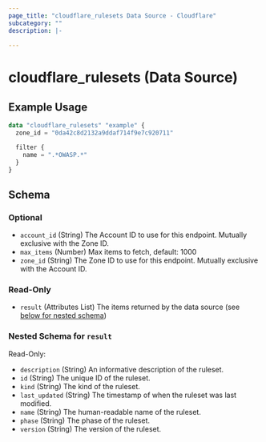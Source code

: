 ```yaml
---
page_title: "cloudflare_rulesets Data Source - Cloudflare"
subcategory: ""
description: |-
  
---
```


# cloudflare_rulesets (Data Source)



## Example Usage

```terraform
data "cloudflare_rulesets" "example" {
  zone_id = "0da42c8d2132a9ddaf714f9e7c920711"

  filter {
    name = ".*OWASP.*"
  }
}
```
<!-- schema generated by tfplugindocs -->
## Schema

### Optional

- `account_id` (String) The Account ID to use for this endpoint. Mutually exclusive with the Zone ID.
- `max_items` (Number) Max items to fetch, default: 1000
- `zone_id` (String) The Zone ID to use for this endpoint. Mutually exclusive with the Account ID.

### Read-Only

- `result` (Attributes List) The items returned by the data source (see [below for nested schema](#nestedatt--result))

<a id="nestedatt--result"></a>
### Nested Schema for `result`

Read-Only:

- `description` (String) An informative description of the ruleset.
- `id` (String) The unique ID of the ruleset.
- `kind` (String) The kind of the ruleset.
- `last_updated` (String) The timestamp of when the ruleset was last modified.
- `name` (String) The human-readable name of the ruleset.
- `phase` (String) The phase of the ruleset.
- `version` (String) The version of the ruleset.


